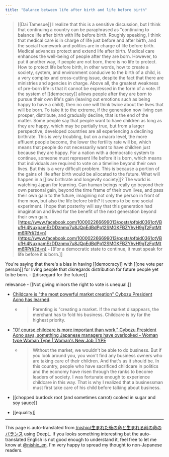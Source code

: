```yaml
---
title: "Balance between life after birth and life before birth"
---
```


>  [[Dai Tamesue]]
>  I realize that this is a sensitive discussion, but I think that continuing a country can be paraphrased as "continuing to balance life after birth with life before birth. Roughly speaking, I think that medical care is in charge of life just before and after birth, and the social framework and politics are in charge of life before birth.
>  Medical advances protect and extend life after birth. Medical care enhances the well-being of people after they are born. However, to put it another way, if people are not born, there is no life to protect. How to protect life before birth, in other words, how to create a society, system, and environment conducive to the birth of a child, is a very complex and cross-cutting issue, despite the fact that there are ministries and agencies in charge. Above all, the greatest weakness of pre-born life is that it cannot be expressed in the form of a vote.
> If the system of [[democracy]] allows people after they are born to pursue their own life's gain (leaving out emotions such as being happy to have a child), then no one will think twice about the lives that will be born. To take it to the extreme, if the generation now living can prosper, distribute, and gradually decline, that is the end of the matter.
>  Some people say that people want to have children as long as they are happy, which may be partially true, but from a larger perspective, developed countries are all experiencing a declining birthrate. This is very troubling, but on a macro level, the more affluent people become, the lower the fertility rate will be, which means that people do not necessarily want to have children just because they are happy.
>  For a nation with a democratic system to continue, someone must represent life before it is born, which means that individuals are required to vote on a timeline beyond their own lives. But this is a very difficult problem. This is because a portion of the gains of life after birth would be allocated to the future.
>  What will happen in a [[low birthrate and longevity society]]? The world is watching Japan for learning. Can human beings really go beyond their own personal gain, beyond the time frame of their own lives, and pass their own gain to the future, imagining not only the person in front of them now, but also the life before birth? It seems to be one social experiment.
>  I hope that posterity will say that this generation had imagination and lived for the benefit of the next generation beyond their own gain.
[https://www.facebook.com/100002266699013/posts/pfbid0361otVBufHi4NuxpamEzDDznmx7u8JQqEdBdPp12SMGKFBZYhvH9gTzFotMtm6RPrl/?d=n](https://www.facebook.com/100002266699013/posts/pfbid0361otVBufHi4NuxpamEzDDznmx7u8JQqEdBdPp12SMGKFBZYhvH9gTzFotMtm6RPrl/?d=n)
    - [[For a democratic state to continue, it must speak for life before it is born.]]


You're saying that there's a bias in having [[democracy]] with [[one vote per person]] for living people that disregards distribution for future people yet to be born.
    - [[disregard for the future]]

relevance
    - [[Not giving minors the right to vote is unequal.]]
- [Childcare is "the most powerful market creation" Cybozu President Aono has learned](https://withnews.jp/amp/article/f0190626002qq000000000000000W02c10301qq000019300A).
    - > Parenting is "creating a market. If the market disappears, the merchant has to fold his business. Childcare is by far the highest priority.
- ["Of course childcare is more important than work," Cybozu President Aono says, something Japanese managers have overlooked - Woman type Woman Type | Woman's New Job TYPE](https://woman-type.jp/wt/feature/404/)
    - > Without the market, we wouldn't be able to do business. But if you look around you, you won't find any business owners who are taking care of their children. And that's as it should be. In this country, people who have sacrificed childcare in politics and the economy have risen through the ranks to become leaders of society. I was fortunate enough to experience childcare in this way. That is why I realized that a businessman must first take care of his child before talking about business.

- [[chopped burdock root (and sometimes carrot) cooked in sugar and soy sauce]]
- [[equality]]

---
This page is auto-translated from [/nishio/生まれた後の命と生まれる前の命のバランス](https://scrapbox.io/nishio/生まれた後の命と生まれる前の命のバランス) using DeepL. If you looks something interesting but the auto-translated English is not good enough to understand it, feel free to let me know at [@nishio_en](https://twitter.com/nishio_en). I'm very happy to spread my thought to non-Japanese readers.